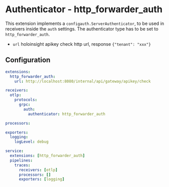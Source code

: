 # Authenticator - http_forwarder_auth
This extension implements a `configauth.ServerAuthenticator`, to be used in receivers inside the `auth` settings. The authenticator type has to be set to `http_forwarder_auth`.
- `url` holoinsight apikey check http url, response `{"tenant": "xxx"}`

## Configuration

```yaml
extensions:
  http_forwarder_auth:
    url: http://localhost:8080/internal/api/gateway/apikey/check

receivers:
  otlp:
    protocols:
      grpc:
        auth:
          authenticator: http_forwarder_auth

processors:

exporters:
  logging:
    logLevel: debug

service:
  extensions: [http_forwarder_auth]
  pipelines:
    traces:
      receivers: [otlp]
      processors: []
      exporters: [logging]
```
